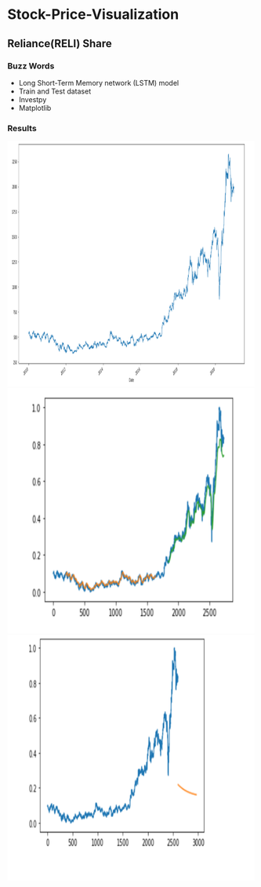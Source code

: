 # Stock-Price-Visualization

## Reliance(RELI) Share 

### Buzz Words
- Long Short-Term Memory network (LSTM) model
- Train and Test dataset
- Investpy
- Matplotlib

### Results

<img src="https://github.com/Nisargpatel16/Stock-Price-Visualization/blob/aa78cba66a67dca6eaeda9b155f43276617aaa5d/Results/CloseValuesOfLast10years.PNG" width="1000" height="500">

<img src="https://github.com/Nisargpatel16/Stock-Price-Visualization/blob/600aa48b8153aa3e148170bb1f55e8666fdf2abe/Results/TrainTestDataset.PNG" width="1000" height="500">

<img src="https://github.com/Nisargpatel16/Stock-Price-Visualization/blob/3e992857c1e5251995583a10194a04fcfd023045/Results/PredictedPrice.PNG" width="1000" height="500">

